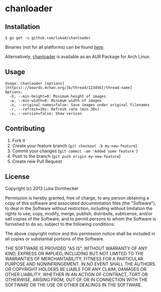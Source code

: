 # chanloader

## Installation

    $ go get -u github.com/lukad/chanloader

Binaries (not for all platforms) can be found [here](https://github.com/lukad/chanloader/releases).

Alternatively, [chanloader](https://aur.archlinux.org/packages/chanloader/) is available as an AUR Package for Arch Linux.

## Usage

    Usage: chanloader [options] [http(s)://boards.4chan.org/]b/thread/123456[/thread-name]
    Options:
      -h, --min-height=0: Minimum height of images
      -w, --min-width=0: Minimum width of images
      -o, --original-names=false: Save images under original filenames
      -r, --refresh=30s: Refresh rate (min 30s)
      -v, --version=false: Show version

## Contributing

1. Fork it
2. Create your feature branch (`git checkout -b my-new-feature`)
3. Commit your changes (`git commit -am 'Added some feature'`)
4. Push to the branch (`git push origin my-new-feature`)
5. Create new Pull Request

## License

Copyright (c) 2013 Luka Dornhecker

Permission is hereby granted, free of charge, to any person obtaining a copy
of this software and associated documentation files (the "Software"), to deal
in the Software without restriction, including without limitation the rights
to use, copy, modify, merge, publish, distribute, sublicense, and/or sell
copies of the Software, and to permit persons to whom the Software is
furnished to do so, subject to the following conditions:

The above copyright notice and this permission notice shall be included in
all copies or substantial portions of the Software.

THE SOFTWARE IS PROVIDED "AS IS", WITHOUT WARRANTY OF ANY KIND, EXPRESS OR
IMPLIED, INCLUDING BUT NOT LIMITED TO THE WARRANTIES OF MERCHANTABILITY,
FITNESS FOR A PARTICULAR PURPOSE AND NONINFRINGEMENT. IN NO EVENT SHALL THE
AUTHORS OR COPYRIGHT HOLDERS BE LIABLE FOR ANY CLAIM, DAMAGES OR OTHER
LIABILITY, WHETHER IN AN ACTION OF CONTRACT, TORT OR OTHERWISE, ARISING FROM,
OUT OF OR IN CONNECTION WITH THE SOFTWARE OR THE USE OR OTHER DEALINGS IN
THE SOFTWARE.

